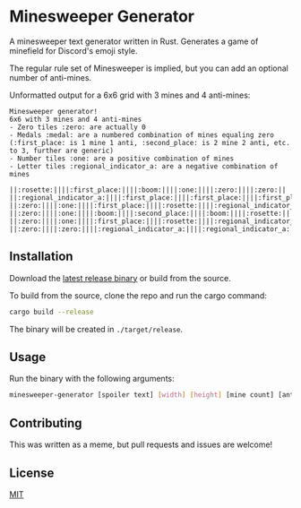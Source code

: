 # Minesweeper Generator

A minesweeper text generator written in Rust. Generates a game of minefield for
Discord's emoji style.

The regular rule set of Minesweeper is implied, but you can add an optional
number of anti-mines.

Unformatted output for a 6x6 grid with 3 mines and 4 anti-mines:

```text
Minesweeper generator!
6x6 with 3 mines and 4 anti-mines
- Zero tiles :zero: are actually 0
- Medals :medal: are a numbered combination of mines equaling zero (:first_place: is 1 mine 1 anti, :second_place: is 2 mine 2 anti, etc. to 3, further are generic)
- Number tiles :one: are a positive combination of mines
- Letter tiles :regional_indicator_a: are a negative combination of mines

||:rosette:||||:first_place:||||:boom:||||:one:||||:zero:||||:zero:||
||:regional_indicator_a:||||:first_place:||||:first_place:||||:first_place:||||:regional_indicator_a:||||:zero:||
||:zero:||||:one:||||:first_place:||||:rosette:||||:regional_indicator_a:||||:first_place:||
||:zero:||||:one:||||:boom:||||:second_place:||||:boom:||||:rosette:||
||:zero:||||:one:||||:first_place:||||:rosette:||||:regional_indicator_a:||||:first_place:||
||:zero:||||:zero:||||:regional_indicator_a:||||:regional_indicator_a:||||:regional_indicator_a:||||:zero:||
```

## Installation

Download the [latest release binary](https://github.com/FireIsGood/minesweeper-generator/releases) or build from the source.

To build from the source, clone the repo and run the cargo command:

```bash
cargo build --release
```

The binary will be created in `./target/release`.

## Usage

Run the binary with the following arguments:

```bash
minesweeper-generator [spoiler text] [width] [height] [mine count] [anti mine count?]
```

## Contributing

This was written as a meme, but pull requests and issues are welcome!

## License

[MIT](https://choosealicense.com/licenses/mit/)

